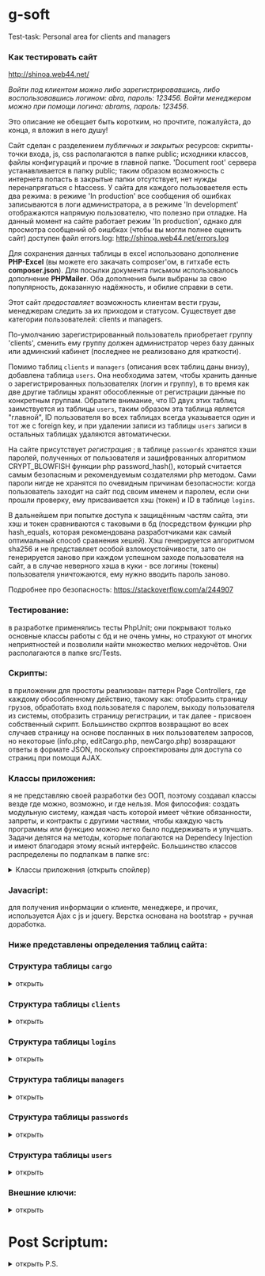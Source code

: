 # g-soft
Test-task: Personal area for clients and managers

### Как тестировать сайт

http://shinoa.web44.net/

*Войти под клиентом можно либо зарегистрировавшись, либо воспользовавшись логином: abra, пароль: 123456. Войти менеджером можно при помощи логина: abrams, пароль: 123456*.

Это описание не обещает быть коротким, но прочтите, пожалуйста, до конца, я вложил в него душу!

Сайт сделан с разделением *публичных и закрытых* ресурсов: скрипты-точки входа, js, css располагаются в папке public; исходники классов, файлы конфигураций и прочие в главной папке. 'Document root' сервера устанавливается в папку public; таким образом возможность с интернета попасть в закрытые папки отсутствует, нет нужды перенапрягаться с htaccess. У сайта для каждого пользоваетеля есть два режима: в режиме 'In production' все сообщения об ошибках записываются в логи администратора, а в режиме 'In development' отображаются напрямую пользователю, что полезно при отладке. На данный момент на сайте работает режим 'In production', однако для просмотра сообщений об оишбках (чтобы вы могли полнее оценить сайт) доступен файл errors.log: http://shinoa.web44.net/errors.log

Для сохранения данных таблицы в excel использовано дополнение **PHP-Excel** (вы можете его закачать composer'ом, в гитхабе есть **composer.json**). Для посылки документа письмом использовалось дополнение **PHPMailer**. Оба дополнения были выбраны за свою популярность, доказанную надёжность, и обилие справки в сети.

Этот сайт *предоставляет* возможность клиентам вести грузы, менеджерам следить за их приходом и статусом. 
Существует две категории пользователей: clients и managers. 

По-умолчанию зарегистрированный пользователь приобретает группу 'clients', сменить ему группу должен администратор через базу данных или админский кабинет (последнее не реализовано для краткости).

Помимо таблиц `clients` и `managers` (описания всех таблиц даны внизу), добавлена таблица `users`. Она необходима затем, чтобы хранить данные о зарегистрированных пользователях (логин и группу), в то время как две другие таблицы хранят обособленные от регистрации данные по конкретным группам. Обратите внимание, что ID двух этих таблиц заимствуется из таблицы `users`, таким образом эта таблица является "главной", ID пользователя во всех таблицах всегда указывается один и тот же с foreign key, и при удалении записи из таблицы `users` записи в остальных таблицах удаляются автоматически.

На сайте присутствует *регистрация* ; в таблице `passwords` хранятся хэши паролей, полученных от пользователя и зашифрованных алгоритмом CRYPT_BLOWFISH функции php password_hash(), который считается самым безопасным и рекомендуемым создателями php методом. Сами пароли нигде не хранятся по очевидным причинам безопасности: когда пользователь заходит на сайт под своим именем и паролем, если они прошли проверку, ему присваивается хэш (токен) и ID в таблице `logins`. 

В дальнейшем при попытке доступа к защищённым частям сайта, эти хэш и токен сравниваются с таковыми в бд (посредством функции php hash_equals, которая рекомендована разработчиками как самый оптимальный способ сравнения хешей). Хэш генерируется алгоритмом sha256 и не представляет особой взломоустойчивости, зато он генерируется заново при каждом успешном заходе пользователя на сайт, а в случае неверного хэша в куки - все логины (токены) пользователя уничтожаются, ему нужно вводить пароль заново.

Подробнее про безопасность: https://stackoverflow.com/a/244907

### Тестирование: 
в разработке применялись тесты PhpUnit; они покрывают только основные классы работы с бд и не очень умны, но страхуют от многих неприятностей и позволили найти множество мелких недочётов. Они располагаются в папке src/Tests.

### Скрипты: 
в приложении для простоты реализован паттерн Page Controllers, где каждому обособленному действию, такому как: отобразить страницу грузов, обработать вход пользователя с паролем, выходу пользователя из системы, отобразить страницу регистрации, и так далее - присвоен собственный скрипт. Большинство скрптов возвращают во всех случаев страницу на основе посланных в них пользователем запросов, но некоторые (info.php, editCargo.php, newCargo.php) возвращают ответы в формате JSON, поскольку спроектированы для доступа со страниц при помощи AJAX.

### Классы приложения: 
я не представляю своей разработки без ООП, поэтому создавал классы везде где можно, возможно, и где нельзя. Моя философия: создать модульную систему, каждая часть которой имеет чёткие обязанности, запреты, и контракты с другими частями, чтобы каждую часть программы или функцию можно легко было поддерживать и улучшать. Задачи делятся на методы, которые полагаются на Dependecy Injection и имеют благодаря этому ясный интерфейс.
Большинство классов распределены по подпапкам в папке src:  

<details>
  <summary>Классы приложения (открыть спойлер)</summary>
  
#### Controllers: 
контроллеры находятся на вершине в иерархии объектов приложения. Они имеют право работать с пользовательским вводом, делегировать вывод страницы классам View, обработку ошибок классу ErrorHelper. Контроллеры обычно содержат методы, справляющиеся с конкретными задачами, например, метод CargoContoller::List() отображает страницу списка грузов. У контроллеров есть методы типа PageController::post(), PageController::noPost(), который позволяют в самом начале работы контроллера выполнить некоторые действия (обработать входные данные post, get, cookie, или их отсутствие) в заданном в виде анонимной функции обработчике. Такая лямбда выполняется только если в нужном массиве входных данных есть искомый ключ/или же он отсутствует (как зададите). 

#### Input: 
методы работы с пользовательским вводом, проще говоря - валидаторы. **Все данные**, которые пришли любому скрипту **от пользователя**, должны пройти здесь проверку. Некоторые валидаторы во всех случаях возвращают правильные данные (если от пользователя неверные, то берут дефолтные), например, SearchQueryValidator, поскольку данные от него идут для уточнения выборки грузов из бд, и всегда нужны, независимо от ввода пользователя. Другие возвращают false в случае малейшем ошибки (CargoValidator, RegFormValidator), а если всё правильно, то возвращают отфильтрованные и проверенные, то есть абсолютно достоверные данные в виде объекта или массива, которые затем применяет контроллер для работы с бд.

#### Database: 
"жернова" приложения, эти классы называются "мапперы", поскольку в большинстве своём они связывают (map) таблицы базы данных с конкретными классами php. Все операции с вводом данных в таблицу применяют Prepared Statements для исключения возможности sql-инъекции. На каждую таблицу - собственный маппер, хотя некоторые мапперы в связи со спецификой работы обращаются сразу к нескольким таблицам. Для связи с бд применяется объект PDO, который передаётся в виде ссылки, один на весь скрипт. В случае, если в маппере выполняется не один sql запрос типа insert/update, а несколько, применяется Транзакция, в случае сбоя в одном из запросов, база откатывается (rollback) к прежнему состоянию.

#### Entities: 
"сущности", классы, которые представляют основные  объекты, которыми оперируют другие классы: пользователь, клиент, менеджер, груз. Сущности упрощают DI, позволяя перемещать данные между классами  в виде одной переменной. В сумме классы Input, Database и Entities составляют уровень "model" архитектуры MVC.

#### Views: 
единственные классы кроме ErrorHelper'а, которые имеют право отображать пользователю что-либо. Задача View в том, чтобы подготовить к отображению "сухие" данные, полученные из model. В качестве шаблонизатора использован популярный и проверенный в Симфони **Twig**.

#### Прочие классы, достойные заметки:

Loader заключает в себе методы хранения и получения общих для всего скрипта данных: объекта PDO, адреса главной директории сайта. StatusSelector позволяет управлять статусом приложения, получать его из конфигурационного файла, отображать пользователю при желании. Класс  Pager создаёт ссылки пажинации для таблицы грузов.
</details>



### Javacript: 
для получения информации о клиенте, менеджере, и прочих, используется Ajax с js и jquery. Верстка основана на bootstrap + ручная доработка. 

### Ниже представлены определения таблиц сайта:

###  Структура таблицы `cargo`
<details>
  <summary>открыть</summary>
  <pre>CREATE TABLE `cargo` (
  `id` int(11) NOT NULL,
  `container` varchar(50) COLLATE utf8_unicode_ci DEFAULT NULL,
  `client_id` int(11) DEFAULT NULL,
  `man_id` int(11) DEFAULT NULL,
  `date_arrival` datetime DEFAULT NULL,
  `status` enum('awaiting','on board','finished') COLLATE utf8_unicode_ci NOT NULL DEFAULT 'awaiting'
) ENGINE=InnoDB DEFAULT CHARSET=utf8 COLLATE=utf8_unicode_ci; </pre>
</details>

### Структура таблицы `clients`

<details>
  <summary>открыть</summary>
  <pre>CREATE TABLE `clients` (
  `id` int(11) NOT NULL,
  `company_name` varchar(255) COLLATE utf8_unicode_ci DEFAULT NULL,
  `inn` varchar(20) COLLATE utf8_unicode_ci DEFAULT NULL,
  `address` varchar(2000) COLLATE utf8_unicode_ci DEFAULT NULL,
  `email` varchar(255) COLLATE utf8_unicode_ci DEFAULT NULL,
  `tel` varchar(20) COLLATE utf8_unicode_ci DEFAULT NULL
) ENGINE=InnoDB DEFAULT CHARSET=utf8 COLLATE=utf8_unicode_ci;</pre>
</details>

### Структура таблицы `logins`

<details>
  <summary>открыть</summary>
  <pre>CREATE TABLE `logins` (
  `id` int(11) NOT NULL,
  `token` varchar(256) COLLATE utf8_unicode_ci DEFAULT NULL,
  `userid` int(11) DEFAULT NULL
) ENGINE=InnoDB DEFAULT CHARSET=utf8 COLLATE=utf8_unicode_ci;</pre>
</details>

### Структура таблицы `managers`

<details>
  <summary>открыть</summary>
  <pre>CREATE TABLE `managers` (
  `id` int(11) NOT NULL,
  `surname` varchar(255) COLLATE utf8_unicode_ci DEFAULT NULL,
  `name` varchar(255) COLLATE utf8_unicode_ci DEFAULT NULL,
  `email` varchar(255) COLLATE utf8_unicode_ci DEFAULT NULL,
  `tel` varchar(20) COLLATE utf8_unicode_ci DEFAULT NULL
) ENGINE=InnoDB DEFAULT CHARSET=utf8 COLLATE=utf8_unicode_ci;</pre>
</details>

### Структура таблицы `passwords`

<details>
  <summary>открыть</summary>
  <pre>CREATE TABLE `passwords` (
  `userid` int(11) NOT NULL,
  `hash` varchar(255) COLLATE utf8_unicode_ci NOT NULL
) ENGINE=InnoDB DEFAULT CHARSET=utf8 COLLATE=utf8_unicode_ci;</pre>
</details>

### Структура таблицы `users`

<details>
  <summary>открыть</summary>
  <pre>CREATE TABLE `users` (
  `id` int(11) NOT NULL,
  `username` varchar(255) COLLATE utf8_unicode_ci DEFAULT NULL,
  `usergroup` enum('client','manager') COLLATE utf8_unicode_ci DEFAULT 'client'
) ENGINE=InnoDB DEFAULT CHARSET=utf8 COLLATE=utf8_unicode_ci;</pre>
</details>

### Внешние ключи: 

<details>
  <summary>открыть</summary>
  <pre>--
-- Ограничения внешнего ключа таблицы `cargo`
--

ALTER TABLE `cargo`
  ADD CONSTRAINT `cargo_ibfk_1` FOREIGN KEY (`client_id`) REFERENCES `clients` (`id`) ON DELETE CASCADE ON UPDATE CASCADE,
  ADD CONSTRAINT `cargo_ibfk_2` FOREIGN KEY (`man_id`) REFERENCES `managers` (`id`) ON DELETE CASCADE ON UPDATE CASCADE;

--
-- Ограничения внешнего ключа таблицы `clients`
--
<details>
  <summary>открыть</summary>
  <pre></pre>
</details>
ALTER TABLE `clients`
  ADD CONSTRAINT `clients_ibfk_1` FOREIGN KEY (`id`) REFERENCES `users` (`id`) ON DELETE CASCADE ON UPDATE CASCADE;

--
-- Ограничения внешнего ключа таблицы `logins`
--
ALTER TABLE `logins`
  ADD CONSTRAINT `logins_ibfk_1` FOREIGN KEY (`userid`) REFERENCES `users` (`id`) ON DELETE CASCADE ON UPDATE CASCADE;

--
-- Ограничения внешнего ключа таблицы `managers`
--
ALTER TABLE `managers`
  ADD CONSTRAINT `managers_ibfk_1` FOREIGN KEY (`id`) REFERENCES `users` (`id`) ON DELETE CASCADE ON UPDATE CASCADE;

--
-- Ограничения внешнего ключа таблицы `passwords`
--
ALTER TABLE `passwords`
  ADD CONSTRAINT `passwords_ibfk_1` FOREIGN KEY (`userid`) REFERENCES `users` (`id`) ON DELETE CASCADE ON UPDATE CASCADE;</pre>
</details>



# Post Scriptum:

<details>
  <summary>открыть P.S.</summary>
 Я хотел делать сайт модульным, его части  - с понятными интерфейсами, задачами, ограничениями и договорами, но я лишь начинающий программист. Ввиду этого при всех моих стараниях задокументировать и упростить, мой код всё равно может быть запутанным для слабозаинтересованного человека. Прошу вас, если у вас есть какие-нибудь комментарии или жалобы, пишите их мне. В коде может встречаться части на английском и на русском языке, это связано с тем, что некоторые из них брались с прошлых проектов, плюс я часто меняю язык по настроению, но в данной работе старался везде в php коде использовать английским, и в будущем буду стремиться к тому же.
</details>
